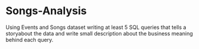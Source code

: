 # Songs-Analysis
Using Events and Songs dataset writing at least 5 SQL queries that tells a storyabout the data and write small description about the business meaning behind each query.
